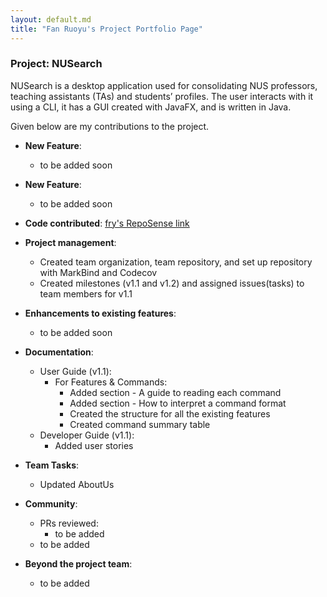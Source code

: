 ```yaml
---
layout: default.md
title: "Fan Ruoyu's Project Portfolio Page"
---
```


### Project: NUSearch

NUSearch is a desktop application used for consolidating NUS professors, teaching assistants (TAs) and students’ profiles. The user interacts with it using a CLI, it has a GUI created with JavaFX, and is written in Java.

Given below are my contributions to the project.

* **New Feature**: 
  * to be added soon

* **New Feature**: 
  * to be added soon

* **Code contributed**: [fry's RepoSense link](https://nus-cs2103-ay2324s1.github.io/tp-dashboard/?search=frrrrry&breakdown=true)

* **Project management**:
    * Created team organization, team repository, and set up repository with MarkBind and Codecov
    * Created milestones (v1.1 and v1.2) and assigned issues(tasks) to team members for v1.1

* **Enhancements to existing features**:
    * to be added soon

* **Documentation**:
    * User Guide (v1.1):
        * For Features & Commands:
          * Added section - A guide to reading each command
          * Added section - How to interpret a command format
          * Created the structure for all the existing features
          * Created command summary table
    * Developer Guide (v1.1):
        * Added user stories

* **Team Tasks**:
  * Updated AboutUs

* **Community**:
    * PRs reviewed: 
      * to be added
    * to be added    

* **Beyond the project team**:
    * to be added

